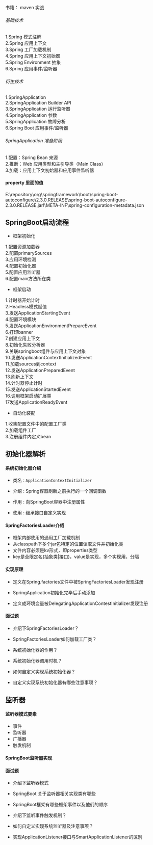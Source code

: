书籍： maven 实战

###### 基础技术
1.Spring 模式注解    
2.Spring 应用上下文  
3.Spring 工厂加载机制  
4.Spring 应用上下文初始器  
5.Spring Environment 抽象  
6.Spring 应用事件/监听器 


###### 衍生技术
1.SpringApplication  
2.SpringApplication Builder API  
3.SpringApplication 运行监听器  
4.SpringApplication 参数  
5.SpringApplication 故障分析  
6.Spring Boot 应用事件/监听器  

###### SpringApplication 准备阶段
1.配置：Spring Bean 来源  
2.推断：Web 应用类型和主引导类（Main Class）  
3.加载：应用上下文初始器和应用事件监听器  


#### property 里面的值
E:\repository\org\springframework\boot\spring-boot-autoconfigure\2.3.0.RELEASE\spring-boot-autoconfigure-2.3.0.RELEASE.jar!\META-INF\spring-configuration-metadata.json

## SpringBoot启动流程

+ 框架初始化

1.配置资源加载器  
2.配置primarySources  
3.应用环境检测  
4.配置初始化器  
5.配置应用监听器  
6.配置main方法所在类  

+ 框架启动

1.计时器开始计时  
2.Headless模式赋值  
3.发送ApplicationStartingEvent  
4.配置环境模块  
5.发送ApplicationEnvironmentPrepareEvent  
6.打印banner  
7.创建应用上下文  
8.初始化失败分析器  
9.关联springboot组件与应用上下文对象  
10.发送ApplicationContextInitializedEvent  
11.加载sources到context  
12.发送ApplicationPreparedEvent  
13.刷新上下文  
14.计时器停止计时  
15.发送ApplicationStartedEvent  
16.调用框架启动扩展类  
17发送ApplicationReadyEvent  

+ 自动化装配

1.收集配置文件中的配置工厂类  
2.加载组件工厂  
3.注册组件内定义bean  


## 初始化器解析

#### 系统初始化器介绍

+ 类名 : `ApplicationContextInitializer`

+ 介绍 : Spring容器刷新之前执行的一个回调函数

+ 作用 : 向SpringBoot容器中注册属性

+ 使用 : 继承接口自定义实现

#### SpringFactoriesLoader介绍
+ 框架内部使用的通用工厂加载机制
+ 从classpath下多个jar包特定的位置读取文件并初始化类
+ 文件内容必须是kv形式，即properties类型
+ key是全限定名(抽象类|接口)，value是实现，多个实现用，分隔

#### 实现原理

+ 定义在Spring.factories文件中被SpringFactoriesLoader发现注册

+ SpringApplication初始化完毕后手动添加

+ 定义成环境变量被DelegatingApplicationContestInitializer发现注册

#### 面试题

+ 介绍下SpringFactoriesLoader？

+ SpringFactoriesLoader如何加载工厂类？

+ 系统初始化器的作用？

+ 系统初始化器调用时机？

+ 如何自定义实现系统初始化器？

+ 自定义实现系统初始化器有哪些注意事项？


## 监听器

#### 监听器模式要素

+ 事件
+ 监听器
+ 广播器
+ 触发机制


#### SpringBoot监听器实现

#### 面试题


+ 介绍下监听器模式

+ SpringBoot 关于监听器相关实现类有哪些

+ SpringBoot框架有哪些框架事件以及他们的顺序

+ 介绍下监听事件触发机制？

+ 如何自定义实现系统监听器及注意事项？

+ 实现ApplicationListener接口与SmartApplicationListener的区别
